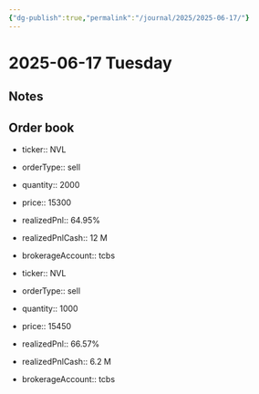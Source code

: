 ```yaml
---
{"dg-publish":true,"permalink":"/journal/2025/2025-06-17/"}
---
```


# 2025-06-17 Tuesday

## Notes

## Order book

- ticker:: NVL
- orderType:: sell
- quantity:: 2000
- price:: 15300
- realizedPnl:: 64.95%
- realizedPnlCash:: 12 M
- brokerageAccount:: tcbs

- ticker:: NVL
- orderType:: sell
- quantity:: 1000
- price:: 15450
- realizedPnl:: 66.57%
- realizedPnlCash:: 6.2 M
- brokerageAccount:: tcbs